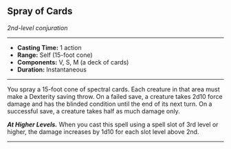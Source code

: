 ﻿## Spray of Cards
*2nd-level conjuration*
___
- **Casting Time:** 1 action
- **Range:** Self (15-foot cone)
- **Components:** V, S, M (a deck of cards)
- **Duration:** Instantaneous

---
You spray a 15-foot cone of spectral cards. Each creature in that area must make a Dexterity saving throw. On a failed save, a creature takes 2d10 force damage and has the blinded condition until the end of its next turn. On a successful save, a creature takes half as much damage only.

***At Higher Levels.*** When you cast this spell using a spell slot of 3rd level or higher, the damage increases by 1d10 for each slot level above 2nd.


---
